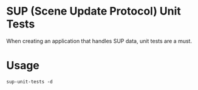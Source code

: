 # SUP (Scene Update Protocol) Unit Tests

When creating an application that handles SUP data, unit tests are a must.

# Usage

`sup-unit-tests -d `

